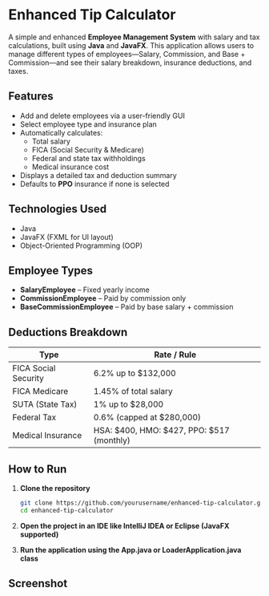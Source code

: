 # Enhanced Tip Calculator

A simple and enhanced **Employee Management System** with salary and tax calculations, built using **Java** and **JavaFX**. This application allows users to manage different types of employees—Salary, Commission, and Base + Commission—and see their salary breakdown, insurance deductions, and taxes.

## Features

- Add and delete employees via a user-friendly GUI
- Select employee type and insurance plan
- Automatically calculates:
  - Total salary
  - FICA (Social Security & Medicare)
  - Federal and state tax withholdings
  - Medical insurance cost
- Displays a detailed tax and deduction summary
- Defaults to **PPO** insurance if none is selected

## Technologies Used

- Java
- JavaFX (FXML for UI layout)
- Object-Oriented Programming (OOP)

## Employee Types

- **SalaryEmployee** – Fixed yearly income
- **CommissionEmployee** – Paid by commission only
- **BaseCommissionEmployee** – Paid by base salary + commission

## Deductions Breakdown

| Type                  | Rate / Rule                                |
|-----------------------|---------------------------------------------|
| FICA Social Security | 6.2% up to $132,000                          |
| FICA Medicare        | 1.45% of total salary                       |
| SUTA (State Tax)     | 1% up to $28,000                            |
| Federal Tax          | 0.6% (capped at $280,000)                   |
| Medical Insurance    | HSA: $400, HMO: $427, PPO: $517 (monthly)  |

## How to Run

1. **Clone the repository**
   ```bash
   git clone https://github.com/yourusername/enhanced-tip-calculator.git
   cd enhanced-tip-calculator
   
2. **Open the project in an IDE like IntelliJ IDEA or Eclipse (JavaFX supported)**

3. **Run the application using the App.java or LoaderApplication.java class**

## Screenshot

